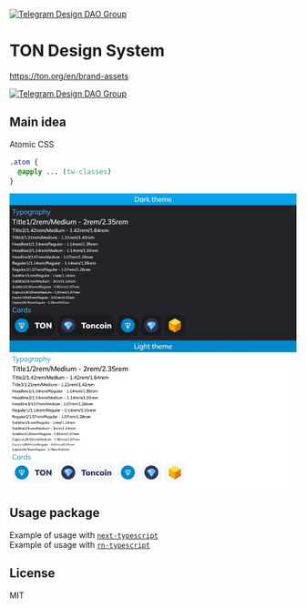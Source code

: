 [![Telegram Design DAO Group][telegram-design-dao-badge]][telegram-design-dao-url]

[telegram-design-dao-badge]: https://img.shields.io/badge/-TON%20Design%20DAO%20Chat-2CA5E0?style=flat&logo=telegram&logoColor=white
[telegram-design-dao-url]: https://t.me/tondesigndao

# TON Design System

<https://ton.org/en/brand-assets>

[![Telegram Design DAO Group][bundle-size]][bundle-size]

[bundle-size]: https://deno.bundlejs.com/?q=@designervoid/ton-design-system&badge

## Main idea

Atomic CSS

```css
.atom {
  @apply ... (tw-classes)
}
```

![Screenshot](./docs/images/App.jpeg)

## Usage package

Example of usage with [`next-typescript`](https://github.com/designervoid/ton-design-system-next-typescript)  
Example of usage with [`rn-typescript`](https://github.com/designervoid/ton-design-system-rn-typescript)

## License

MIT

